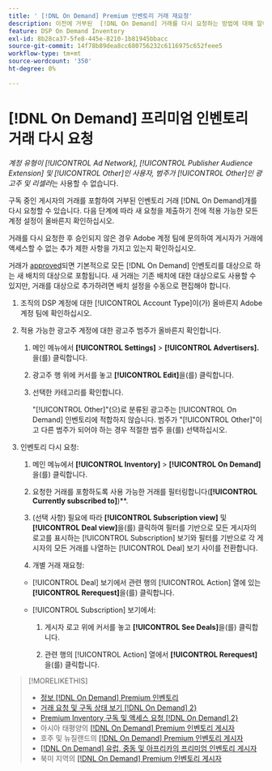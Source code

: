 ```yaml
---
title: ' [!DNL On Demand] Premium 인벤토리 거래 재요청'
description: 이전에 거부된  [!DNL On Demand] 거래를 다시 요청하는 방법에 대해 알아봅니다.
feature: DSP On Demand Inventory
exl-id: 8b28ca37-5fe8-445e-8210-1b81945bbacc
source-git-commit: 14f78b89dea8cc680756232c6116975c652feee5
workflow-type: tm+mt
source-wordcount: '350'
ht-degree: 0%

---
```


# [!DNL On Demand] 프리미엄 인벤토리 거래 다시 요청

*계정 유형이 [!UICONTROL Ad Network], [!UICONTROL Publisher Audience Extension] 및 [!UICONTROL Other]인 사용자, 범주가 [!UICONTROL Other]인 광고주 및 리셀러*&#x200B;는 사용할 수 없습니다.

구독 중인 게시자의 거래를 포함하여 거부된 인벤토리 거래 [!DNL On Demand]개를 다시 요청할 수 있습니다. 다음 단계에 따라 새 요청을 제출하기 전에 적용 가능한 모든 계정 설정이 올바른지 확인하십시오.

거래를 다시 요청한 후 승인되지 않은 경우 Adobe 계정 팀에 문의하여 게시자가 거래에 액세스할 수 없는 추가 제한 사항을 가지고 있는지 확인하십시오.

거래가 [approved](/help/dsp/inventory/on-demand-inventory-view-status.md)되면 기본적으로 모든 [!DNL On Demand] 인벤토리를 대상으로 하는 새 배치의 대상으로 포함됩니다. 새 거래는 기존 배치에 대한 대상으로도 사용할 수 있지만, 거래를 대상으로 추가하려면 배치 설정을 수동으로 편집해야 합니다.

1. 조직의 DSP 계정에 대한 [!UICONTROL Account Type]이(가) 올바른지 Adobe 계정 팀에 확인하십시오.

1. 적용 가능한 광고주 계정에 대한 광고주 범주가 올바른지 확인합니다.

   1. 메인 메뉴에서 **[!UICONTROL Settings]** > **[!UICONTROL Advertisers].**&#x200B;을(를) 클릭합니다.

   1. 광고주 행 위에 커서를 놓고 **[!UICONTROL Edit]**&#x200B;을(를) 클릭합니다.

   1. 선택한 카테고리를 확인합니다.

      &quot;[!UICONTROL Other]&quot;(으)로 분류된 광고주는 [!UICONTROL On Demand] 인벤토리에 적합하지 않습니다. 범주가 &quot;[!UICONTROL Other]&quot;이고 다른 범주가 되어야 하는 경우 적절한 범주 <!-- [category](/help/dsp/admin/advertiser-settings.md) -->을(를) 선택하십시오.

1. 인벤토리 다시 요청:

   1. 메인 메뉴에서 **[!UICONTROL Inventory]** > **[!UICONTROL On Demand]**&#x200B;을(를) 클릭합니다.

   1. 요청한 거래를 포함하도록 사용 가능한 거래를 필터링합니다(**[!UICONTROL Currently subscribed to]**)**.

   1. (선택 사항) 필요에 따라 **[!UICONTROL Subscription view]** 및 **[!UICONTROL Deal view]**&#x200B;을(를) 클릭하여 필터를 기반으로 모든 게시자의 로고를 표시하는 [!UICONTROL Subscription] 보기와 필터를 기반으로 각 게시자의 모든 거래를 나열하는 [!UICONTROL Deal] 보기 사이를 전환합니다.

   1. 개별 거래 재요청:

   * [!UICONTROL Deal] 보기에서 관련 행의 [!UICONTROL Action] 열에 있는 **[!UICONTROL Rerequest]**&#x200B;을(를) 클릭합니다.

   * [!UICONTROL Subscription] 보기에서:

      1. 게시자 로고 위에 커서를 놓고 **[!UICONTROL See Deals]**&#x200B;을(를) 클릭합니다.

      1. 관련 행의 [!UICONTROL Action] 열에서 **[!UICONTROL Rerequest]**&#x200B;을(를) 클릭합니다.

>[!MORELIKETHIS]
>
>* [정보 [!DNL On Demand] Premium 인벤토리](on-demand-inventory-about.md)
>* [거래 요청 및 구독 상태 보기 [!DNL On Demand] 2}](on-demand-inventory-view-status.md)
>* [Premium Inventory 구독 및 액세스 요청 [!DNL On Demand] 2}](on-demand-inventory-subscribe.md)
>* 아시아 태평양의 [[!DNL On Demand] Premium 인벤토리 게시자](on-demand-inventory-publishers-apac.md)
>* 호주 및 뉴질랜드의 [[!DNL On Demand] Premium 인벤토리 게시자](on-demand-inventory-publishers-anz.md)
>* [[!DNL On Demand] 유럽, 중동 및 아프리카의 프리미엄 인벤토리 게시자](on-demand-inventory-publishers-emea.md)
>* 북미 지역의 [[!DNL On Demand] Premium 인벤토리 게시자](on-demand-inventory-publishers-na.md)
